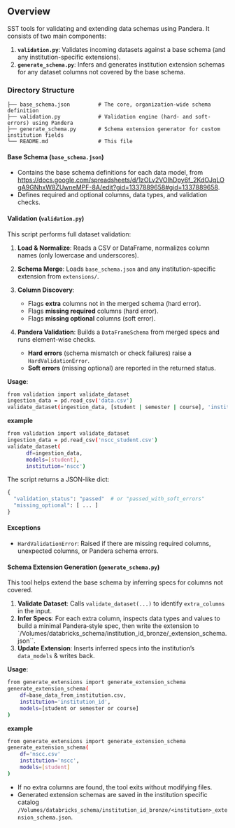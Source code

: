 ## Overview

SST tools for validating and extending data schemas using Pandera. It consists of two main components:

1. **`validation.py`**: Validates incoming datasets against a base schema (and any institution-specific extensions).
2. **`generate_schema.py`**: Infers and generates institution extension schemas for any dataset columns not covered by the base schema.

### Directory Structure

```
├── base_schema.json         # The core, organization-wide schema definition
├── validation.py            # Validation engine (hard- and soft-errors) using Pandera
├── generate_schema.py       # Schema extension generator for custom institution fields
└── README.md                # This file
```

#### Base Schema (`base_schema.json`)

* Contains the base schema definitions for each data model, from https://docs.google.com/spreadsheets/d/1zOLv2VOIhDpy6f_2KdOJqLOgA9GNhxW8ZUwneMPF-8A/edit?gid=1337889658#gid=1337889658.
* Defines required and optional columns, data types, and validation checks.

#### Validation (`validation.py`)

This script performs full dataset validation:

1. **Load & Normalize**: Reads a CSV or DataFrame, normalizes column names (only lowercase and underscores).
2. **Schema Merge**: Loads `base_schema.json` and any institution-specific extension from `extensions/`.
3. **Column Discovery**:

   * Flags **extra** columns not in the merged schema (hard error).
   * Flags **missing required** columns (hard error).
   * Flags **missing optional** columns (soft error).
4. **Pandera Validation**: Builds a `DataFrameSchema` from merged specs and runs element-wise checks.

   * **Hard errors** (schema mismatch or check failures) raise a `HardValidationError`.
   * **Soft errors** (missing optional) are reported in the returned status.

**Usage**:

```bash
from validation import validate_dataset
ingestion_data = pd.read_csv('data.csv')
validate_dataset(ingestion_data, [student | semester | course], 'institution_id')
```

**example**

```bash
from validation import validate_dataset
ingestion_data = pd.read_csv('nscc_student.csv')
validate_dataset(
      df=ingestion_data, 
      models=[student], 
      institution='nscc')
```

The script returns a JSON-like dict:

```python
{
  "validation_status": "passed"  # or "passed_with_soft_errors"
  "missing_optional": [ ... ]
}
```

#### Exceptions

* `HardValidationError`: Raised if there are missing required columns, unexpected columns, or Pandera schema errors.

#### Schema Extension Generation (`generate_schema.py`)

This tool helps extend the base schema by inferring specs for columns not covered.

1. **Validate Dataset**: Calls `validate_dataset(...)` to identify `extra_columns` in the input.
2. **Infer Specs**: For each extra column, inspects data types and values to build a minimal Pandera‐style spec, then write the extension to `/Volumes/databricks_schema/institution_id_bronze/<institution>_extension_schema.json``.
4. **Update Extension**: Inserts inferred specs into the institution’s `data_models` & writes back.

**Usage**:
```bash
from generate_extensions import generate_extension_schema
generate_extension_schema(
    df=base_data_from_institution.csv,
    institution='institution_id',
    models=[student or semester or course]
)
```

**example**
```bash
from generate_extensions import generate_extension_schema
generate_extension_schema(
    df='nscc.csv'
    institution='nscc',
    models=[student]
)
```

* If no extra columns are found, the tool exits without modifying files.
* Generated extension schemas are saved in the institution specific catalog `/Volumes/databricks_schema/institution_id_bronze/<institution>_extension_schema.json`.
